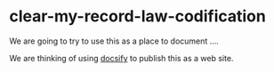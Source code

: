 # clear-my-record-law-codification

We are going to try to use this as a place to document ....

We are thinking of using [docsify](https://docsify.js.org/#/?id=docsify) to publish this as a web site.
